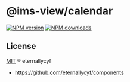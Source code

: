 # @ims-view/calendar

[![NPM version][version-image]][version-url] [![NPM downloads][download-image]][download-url]

## License

[MIT](../../LICENSE) ® eternallycyf

<!-- npm url -->

[version-image]: http://img.shields.io/npm/v/@ims-view/calendar.svg?color=deepgreen&label=latest
[version-url]: http://npmjs.org/package/@ims-view/calendar
[download-image]: https://img.shields.io/npm/dm/@ims-view/calendar.svg
[download-url]: https://npmjs.org/package/@ims-view/calendar

<!-- repo url -->

- https://github.com/eternallycyf/components

